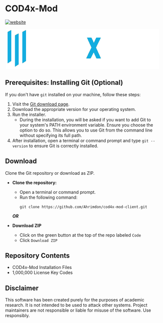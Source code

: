 # COD4x-Mod
[![website](https://img.shields.io/badge/Repackers-_Website-blue)](https://rimmyscorner.com/)

<p align="center">
  <img src="assets/github/banner-cod4x.png?raw=true" />
</p>

## Prerequisites: Installing Git (Optional)

If you don't have `git` installed on your machine, follow these steps:

1. Visit the [Git download page](https://git-scm.com/downloads).
2. Download the appropriate version for your operating system.
3. Run the installer.
   - During the installation, you will be asked if you want to add Git to your system's PATH environment variable. Ensure you choose the option to do so. This allows you to use Git from the command line without specifying its full path.
4. After installation, open a terminal or command prompt and type `git --version` to ensure Git is correctly installed.

## Download
Clone the Git repository or download as ZIP.

- **Clone the repository:**
  - Open a terminal or command prompt.
  - Run the following command:
    ```
    git clone https://github.com/Ahrimdon/cod4x-mod-client.git
    ```
    
  ***OR***

- **Download ZIP**
  - Click on the green button at the top of the repo labeled `Code`
  - Click `Download ZIP`


## Repository Contents
  - COD4x-Mod Installation Files
  - 1,000,000 License Key Codes

## Disclaimer

This software has been created purely for the purposes of
academic research. It is not intended to be used to attack
other systems. Project maintainers are not responsible or
liable for misuse of the software. Use responsibly.